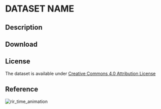 # DATASET NAME

## Description


## Download

## License
The dataset is available under [Creative Commons 4.0 Attribution License](LICENSE)

## Reference
![rir_time_animation](https://github.com/user-attachments/assets/f17b02c8-61a3-4590-9921-6b8193d13b69)

